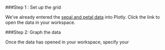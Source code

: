 ###Step 1 : Set up the grid

We’ve already entered the [sepal and petal data](https://plot.ly/3141/~Dreamshot) into Plotly. 
Click the link to open the data in your workspace. 

###Step 2: Graph the data

Once the data has opened in your workspace, specify your 
